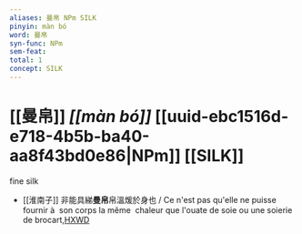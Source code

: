 ```yaml
---
aliases: 曼帛 NPm SILK
pinyin: màn bó
word: 曼帛
syn-func: NPm
sem-feat: 
total: 1
concept: SILK 
---
```

# [[曼帛]] *[[màn bó]]*  [[uuid-ebc1516d-e718-4b5b-ba40-aa8f43bd0e86|NPm]] [[SILK]]
fine silk
 - [[淮南子]] 非能具綈**曼帛**帛溫煖於身也 / Ce n'est pas qu'elle ne puisse fournir à  son corps la même  chaleur que l'ouate de soie ou une soierie de brocart,[HXWD](https://hxwd.org/textview.html?location=KR3j0010_tls_013-33a.24)